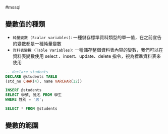 #mssql 

## 變數值的種類
- `純量變數 (Scalar variables)`: 一種儲存標準資料類型的單一值，在之前宣告的變數都是一種純量變數
- `資料表變數 (Table Variables)`: 一種儲存整個資料表內容的變數，我們可以在資料表變數使用 select 、insert、update、delete 指令，視為標準資料表來使用
```sql
-- declare students
DECLARE @students TABLE
(std_no CHAR(4), name VARCHAR(12))

INSERT @students
SELECT 學號, 姓名 FROM 學生
WHERE 性別 = '男';

SELECT * FROM @students
```

## 變數的範圍
```sql

```
